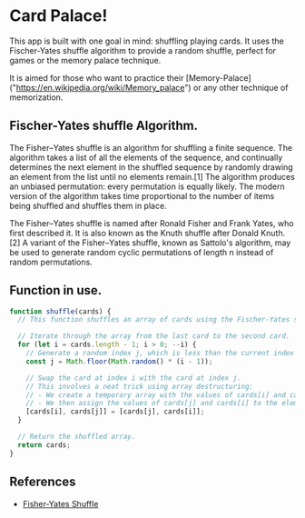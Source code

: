 # Card Palace!

This app is built with one goal in mind: shuffling playing cards. It uses the Fischer-Yates shuffle algorithm to provide a random shuffle, perfect for games or the memory palace technique.

It is aimed for those who want to practice their
[Memory-Palace] ("https://en.wikipedia.org/wiki/Memory_palace")
or any other technique of memorization.

## Fischer-Yates shuffle Algorithm.

The Fisher–Yates shuffle is an algorithm for shuffling a finite sequence. The algorithm takes a list of all the elements of the sequence, and continually determines the next element in the shuffled sequence by randomly drawing an element from the list until no elements remain.[1] The algorithm produces an unbiased permutation: every permutation is equally likely. The modern version of the algorithm takes time proportional to the number of items being shuffled and shuffles them in place.

The Fisher–Yates shuffle is named after Ronald Fisher and Frank Yates, who first described it. It is also known as the Knuth shuffle after Donald Knuth.[2] A variant of the Fisher–Yates shuffle, known as Sattolo's algorithm, may be used to generate random cyclic permutations of length n instead of random permutations.

## Function in use.

```javascript
function shuffle(cards) {
  // This function shuffles an array of cards using the Fischer-Yates shuffle Algorithm.

  // Iterate through the array from the last card to the second card.
  for (let i = cards.length - 1; i > 0; --i) {
    // Generate a random index j, which is less than the current index i.
    const j = Math.floor(Math.random() * (i - 1));

    // Swap the card at index i with the card at index j.
    // This involves a neat trick using array destructuring:
    // - We create a temporary array with the values of cards[i] and cards[j]
    // - We then assign the values of cards[j] and cards[i] to the elements of this temporary array
    [cards[i], cards[j]] = [cards[j], cards[i]];
  }

  // Return the shuffled array.
  return cards;
}
```

## References

- [Fisher-Yates Shuffle](https://en.wikipedia.org/wiki/Fisher%E2%80%93Yates_shuffle)
